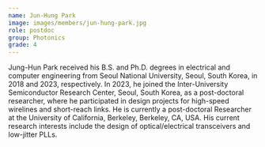 ```yaml
---
name: Jun-Hung Park
image: images/members/jun-hung-park.jpg
role: postdoc
group: Photonics
grade: 4
---
```


Jung-Hun Park received his B.S. and Ph.D. degrees in electrical and computer engineering from Seoul National University, Seoul, South Korea, in 2018 and 2023, respectively. In 2023, he joined the Inter-University Semiconductor Research Center, Seoul, South Korea, as a post-doctoral researcher, where he participated in design projects for high-speed wirelines and short-reach links. He is currently a post-doctoral Researcher at the University of California, Berkeley, Berkeley, CA, USA. His current research interests include the design of optical/electrical transceivers and low-jitter PLLs.

